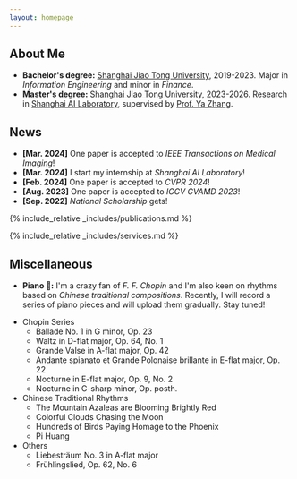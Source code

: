 ```yaml
---
layout: homepage
---
```


## About Me
- **Bachelor's degree:** [Shanghai Jiao Tong University](https://en.sjtu.edu.cn/), 2019-2023. Major in _Information Engineering_ and minor in _Finance_.
- **Master's degree:** [Shanghai Jiao Tong University](https://en.sjtu.edu.cn/), 2023-2026. Research in [Shanghai AI Laboratory](https://www.shlab.org.cn/), supervised by [Prof. Ya Zhang](https://mediabrain.sjtu.edu.cn/yazhang/).


## News

- **[Mar. 2024]** One paper is accepted to _IEEE Transactions on Medical Imaging_!
- **[Mar. 2024]** I start my internship at _Shanghai AI Laboratory_!
- **[Feb. 2024]** One paper is accepted to _CVPR 2024_!
- **[Aug. 2023]** One paper is accepted to _ICCV CVAMD 2023_!
- **[Sep. 2022]** _National Scholarship_ gets!

{% include_relative _includes/publications.md %}

{% include_relative _includes/services.md %}

## Miscellaneous
- **Piano 🎹:** I'm a crazy fan of _F. F. Chopin_ and I'm also keen on rhythms based on _Chinese traditional compositions_. Recently, I will record a series of piano pieces and will upload them gradually. Stay tuned!
* Chopin Series
  * Ballade No. 1 in G minor, Op. 23
  * Waltz in D-flat major, Op. 64, No. 1
  * Grande Valse in A-flat major, Op. 42
  * Andante spianato et Grande Polonaise brillante in E-flat major, Op. 22
  * Nocturne in E-flat major, Op. 9, No. 2
  * Nocturne in C-sharp minor, Op. posth.
* Chinese Traditional Rhythms
  * The Mountain Azaleas are Blooming Brightly Red
  * Colorful Clouds Chasing the Moon
  * Hundreds of Birds Paying Homage to the Phoenix
  * Pi Huang
* Others
  * Liebesträum No. 3 in A-flat major
  * Frühlingslied, Op. 62, No. 6
